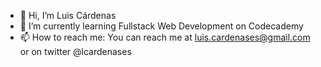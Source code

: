 - 👋 Hi, I’m Luis Cárdenas
- 🌱 I’m currently learning Fullstack Web Development on Codecademy
- 📫 How to reach me: You can reach me at luis.cardenases@gmail.com or on twitter @lcardenases

<!---
criptochairo/criptochairo is a ✨ special ✨ repository because its `README.md` (this file) appears on your GitHub profile.
You can click the Preview link to take a look at your changes.
--->
